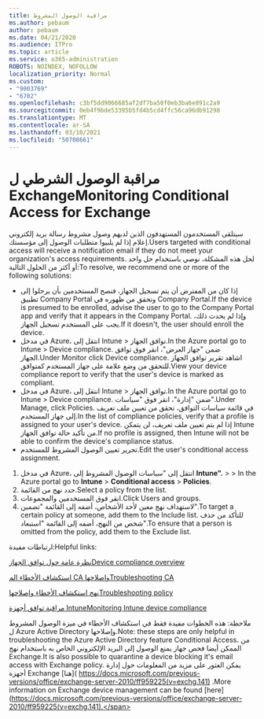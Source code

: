 ```yaml
---
title: مراقبة الوصول المشروط
ms.author: pebaum
author: pebaum
ms.date: 04/21/2020
ms.audience: ITPro
ms.topic: article
ms.service: o365-administration
ROBOTS: NOINDEX, NOFOLLOW
localization_priority: Normal
ms.custom:
- "9003769"
- "6702"
ms.openlocfilehash: c3bf5dd9066685af2df7ba50f0eb3ba6e891c2a9
ms.sourcegitcommit: 0eb4f9bde53395b5fd4b5cd4ffc56ca96db91298
ms.translationtype: MT
ms.contentlocale: ar-SA
ms.lasthandoff: 03/10/2021
ms.locfileid: "50708661"
---
```

# <a name="monitoring-conditional-access-for-exchange"></a><span data-ttu-id="2d3fe-102">مراقبة الوصول الشرطي ل Exchange</span><span class="sxs-lookup"><span data-stu-id="2d3fe-102">Monitoring Conditional Access for Exchange</span></span>

<span data-ttu-id="2d3fe-103">سيتلقى المستخدمون المستهدفون الذين لديهم وصول مشروط رسالة بريد إلكتروني إعلام إذا لم يلبيوا متطلبات الوصول إلى مؤسستك.</span><span class="sxs-lookup"><span data-stu-id="2d3fe-103">Users targeted with conditional access will receive a notification email if they do not meet your organization's access requirements.</span></span> <span data-ttu-id="2d3fe-104">لحل هذه المشكلة، نوصي باستخدام حل واحد أو أكثر من الحلول التالية:</span><span class="sxs-lookup"><span data-stu-id="2d3fe-104">To resolve, we recommend one or more of the following solutions:</span></span>

- <span data-ttu-id="2d3fe-105">إذا كان من المفترض أن يتم تسجيل الجهاز، فنصح المستخدمين بأن يرحلوا إلى تطبيق Company Portal وتحقق من ظهوره في Company Portal.</span><span class="sxs-lookup"><span data-stu-id="2d3fe-105">If the device is presumed to be enrolled, advise the user to go to the Company Portal app and verify that it appears in the Company Portal.</span></span> <span data-ttu-id="2d3fe-106">وإذا لم يحدث ذلك، يجب على المستخدم تسجيل الجهاز.</span><span class="sxs-lookup"><span data-stu-id="2d3fe-106">If it doesn't, the user should enroll the device.</span></span>
- <span data-ttu-id="2d3fe-107">في مدخل Azure، انتقل إلى Intune > توافق الجهاز.</span><span class="sxs-lookup"><span data-stu-id="2d3fe-107">In the Azure portal go to Intune > Device compliance.</span></span> <span data-ttu-id="2d3fe-108">ضمن "جهاز العرض"، انقر فوق توافق الجهاز.</span><span class="sxs-lookup"><span data-stu-id="2d3fe-108">Under Monitor click Device compliance.</span></span> <span data-ttu-id="2d3fe-109">اشاهد تقرير توافق الجهاز للتحقق من وضع علامة على جهاز المستخدم كمتوافق.</span><span class="sxs-lookup"><span data-stu-id="2d3fe-109">View your device compliance report to verify that the user's device is marked as compliant.</span></span>
- <span data-ttu-id="2d3fe-110">في مدخل Azure، انتقل إلى Intune > توافق الجهاز.</span><span class="sxs-lookup"><span data-stu-id="2d3fe-110">In the Azure portal go to Intune > Device compliance.</span></span> <span data-ttu-id="2d3fe-111">ضمن "إدارة"، انقر فوق "سياسات".</span><span class="sxs-lookup"><span data-stu-id="2d3fe-111">Under Manage, click Policies.</span></span> <span data-ttu-id="2d3fe-112">في قائمة سياسات التوافق، تحقق من تعيين ملف تعريف إلى جهاز المستخدم.</span><span class="sxs-lookup"><span data-stu-id="2d3fe-112">In the list of compliance policies, verify that a profile is assigned to your user's device.</span></span> <span data-ttu-id="2d3fe-113">إذا لم يتم تعيين ملف تعريف، لن يتمكن Intune من تأكيد حالة توافق الجهاز.</span><span class="sxs-lookup"><span data-stu-id="2d3fe-113">If no profile is assigned, then Intune will not be able to confirm the device's compliance status.</span></span>
- <span data-ttu-id="2d3fe-114">تحرير تعيين الوصول المشروط للمستخدم.</span><span class="sxs-lookup"><span data-stu-id="2d3fe-114">Edit the user's conditional access assignment.</span></span>

1. <span data-ttu-id="2d3fe-115">في مدخل Azure، انتقل إلى "سياسات الوصول المشروط إلى **Intune".**  >    >  </span><span class="sxs-lookup"><span data-stu-id="2d3fe-115">In the Azure portal go to **Intune** > **Conditional access** > **Policies**.</span></span>
2. <span data-ttu-id="2d3fe-116">حدد نهج من القائمة.</span><span class="sxs-lookup"><span data-stu-id="2d3fe-116">Select a policy from the list.</span></span>
3. <span data-ttu-id="2d3fe-117">انقر فوق المستخدمين والمجموعات.</span><span class="sxs-lookup"><span data-stu-id="2d3fe-117">Click Users and groups.</span></span>
4. <span data-ttu-id="2d3fe-118">لاستهداف نهج معين لأحد الأشخاص، أضفه إلى القائمة "تضمين".</span><span class="sxs-lookup"><span data-stu-id="2d3fe-118">To target a certain policy at someone, add them to the Include list.</span></span> <span data-ttu-id="2d3fe-119">للتأكد من حذف شخص من النهج، أضفه إلى القائمة "استبعاد".</span><span class="sxs-lookup"><span data-stu-id="2d3fe-119">To ensure that a person is omitted from the policy, add them to the Exclude list.</span></span>

<span data-ttu-id="2d3fe-120">ارتباطات مفيدة:</span><span class="sxs-lookup"><span data-stu-id="2d3fe-120">Helpful links:</span></span>

[<span data-ttu-id="2d3fe-121">نظرة عامة حول توافق الجهاز</span><span class="sxs-lookup"><span data-stu-id="2d3fe-121">Device compliance overview</span></span>](https://docs.microsoft.com/intune/device-compliance-get-started)

[<span data-ttu-id="2d3fe-122">استكشاف الأخطاء الم CA وإصلاحها</span><span class="sxs-lookup"><span data-stu-id="2d3fe-122">Troubleshooting CA</span></span>](https://docs.microsoft.com/intune/troubleshoot-conditional-access)

[<span data-ttu-id="2d3fe-123">نهج استكشاف الأخطاء وإصلاحها</span><span class="sxs-lookup"><span data-stu-id="2d3fe-123">Troubleshooting policy</span></span>](https://docs.microsoft.com/troubleshoot/mem/intune/troubleshoot-policies-in-microsoft-intune)

[<span data-ttu-id="2d3fe-124">مراقبة توافق أجهزة Intune</span><span class="sxs-lookup"><span data-stu-id="2d3fe-124">Monitoring Intune device compliance</span></span>](https://docs.microsoft.com/intune/compliance-policy-monitor)

<span data-ttu-id="2d3fe-125">ملاحظة: هذه الخطوات مفيدة فقط في استكشاف الأخطاء في ميزة الوصول المشروط ل Azure Active Directory وإصلاحها.</span><span class="sxs-lookup"><span data-stu-id="2d3fe-125">Note: these steps are only helpful in troubleshooting the Azure Active Directory feature Conditional Access.</span></span> <span data-ttu-id="2d3fe-126">من الممكن أيضا فحص جهاز يمنع الوصول إلى البريد الإلكتروني الخاص به باستخدام نهج Exchange.</span><span class="sxs-lookup"><span data-stu-id="2d3fe-126">It is also possible to quarantine a device blocking it's email access with Exchange policy.</span></span> <span data-ttu-id="2d3fe-127">يمكن العثور على مزيد من المعلومات حول إدارة أجهزة Exchange [هنا]( https://docs.microsoft.com/previous-versions/office/exchange-server-2010/ff959225(v=exchg.141) .</span><span class="sxs-lookup"><span data-stu-id="2d3fe-127">More information on Exchange device management can be found [here](https://docs.microsoft.com/previous-versions/office/exchange-server-2010/ff959225(v=exchg.141).</span></span>
